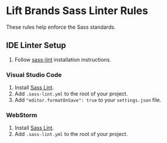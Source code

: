 # Lift Brands Sass Linter Rules

These rules help enforce the Sass standards.

## IDE Linter Setup

1. Follow [sass-lint](https://github.com/sasstools/sass-lint) installation instructions.

### Visual Studio Code

1. Install [Sass Lint](https://marketplace.visualstudio.com/items?itemName=glen-84.sass-lint).
2. Add `.sass-lint.yml` to the root of your project.
3. Add `"editor.formatOnSave": true` to your `settings.json` file.

### WebStorm

1. Install [Sass Lint](https://plugins.jetbrains.com/plugin/8171-sass-lint).
2. Add `.sass-lint.yml` to the root of your project.
